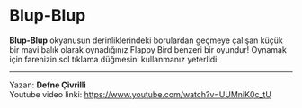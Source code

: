 
# Blup-Blup

**Blup-Blup** okyanusun derinliklerindeki borulardan geçmeye çalışan küçük bir mavi balık olarak oynadığınız Flappy Bird benzeri bir oyundur! Oynamak için farenizin sol tıklama düğmesini kullanmanız yeterlidi.

---

Yazan: **Defne Çivrilli**  
Youtube video linki:  https://www.youtube.com/watch?v=UUMniK0c_tU
